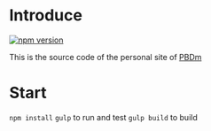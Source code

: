 # Introduce

[![npm version](https://badge.fury.io/js/pbdm.cc.svg)](http://badge.fury.io/js/pbdm.cc)

This is the source code of the personal site of [PBDm](http://pbdm.cc)

# Start
`npm install`
`gulp` to run and test
`gulp build` to build